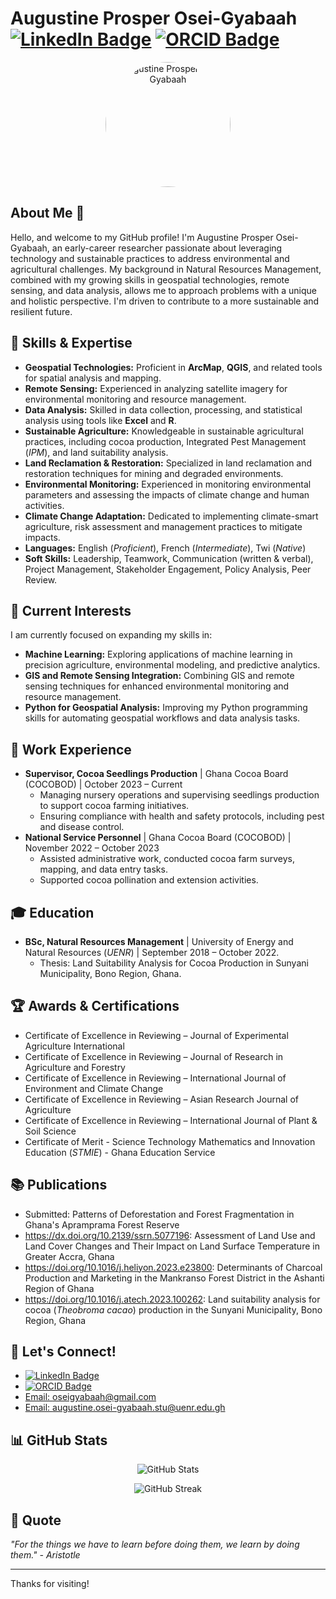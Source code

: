# Augustine Prosper Osei-Gyabaah [![LinkedIn Badge](https://img.shields.io/badge/-LinkedIn-blue?style=flat-square&logo=linkedin&logoColor=white)](https://www.linkedin.com/in/gyabscity) [![ORCID Badge](https://img.shields.io/badge/ORCID-A6CE39?style=flat-square&logo=orcid&logoColor=white)](https://orcid.org/0009-0009-0760-4441)

<p align="center">
  <img src="https://i.imgur.com/lRt78I3.jpeg" alt="Augustine Prosper Osei-Gyabaah" width="200" style="border-radius: 50%;"/>
</p>

## About Me 👋

Hello, and welcome to my GitHub profile! I'm Augustine Prosper Osei-Gyabaah, an early-career researcher passionate about leveraging technology and sustainable practices to address environmental and agricultural challenges. My background in Natural Resources Management, combined with my growing skills in geospatial technologies, remote sensing, and data analysis, allows me to approach problems with a unique and holistic perspective. I'm driven to contribute to a more sustainable and resilient future.

## 🚀 Skills & Expertise

*   **Geospatial Technologies:** Proficient in **ArcMap**, **QGIS**, and related tools for spatial analysis and mapping.
*   **Remote Sensing:** Experienced in analyzing satellite imagery for environmental monitoring and resource management.
*   **Data Analysis:** Skilled in data collection, processing, and statistical analysis using tools like **Excel** and **R**.
*   **Sustainable Agriculture:** Knowledgeable in sustainable agricultural practices, including cocoa production, Integrated Pest Management (*IPM*), and land suitability analysis.
*   **Land Reclamation & Restoration:** Specialized in land reclamation and restoration techniques for mining and degraded environments.
*   **Environmental Monitoring:** Experienced in monitoring environmental parameters and assessing the impacts of climate change and human activities.
*   **Climate Change Adaptation:** Dedicated to implementing climate-smart agriculture, risk assessment and management practices to mitigate impacts.
*   **Languages:** English (*Proficient*), French (*Intermediate*), Twi (*Native*)
*   **Soft Skills:** Leadership, Teamwork, Communication (written & verbal), Project Management, Stakeholder Engagement, Policy Analysis, Peer Review.

## 🌱 Current Interests

I am currently focused on expanding my skills in:

*   **Machine Learning:** Exploring applications of machine learning in precision agriculture, environmental modeling, and predictive analytics.
*   **GIS and Remote Sensing Integration:** Combining GIS and remote sensing techniques for enhanced environmental monitoring and resource management.
*   **Python for Geospatial Analysis:** Improving my Python programming skills for automating geospatial workflows and data analysis tasks.

## 💼 Work Experience

*   **Supervisor, Cocoa Seedlings Production** | Ghana Cocoa Board (COCOBOD) | October 2023 – Current
    *   Managing nursery operations and supervising seedlings production to support cocoa farming initiatives.
    *   Ensuring compliance with health and safety protocols, including pest and disease control.
*   **National Service Personnel** | Ghana Cocoa Board (COCOBOD) | November 2022 – October 2023
    *   Assisted administrative work, conducted cocoa farm surveys, mapping, and data entry tasks.
    *   Supported cocoa pollination and extension activities.

## 🎓 Education

*   **BSc, Natural Resources Management** | University of Energy and Natural Resources (*UENR*) | September 2018 – October 2022.
    *   Thesis: Land Suitability Analysis for Cocoa Production in Sunyani Municipality, Bono Region, Ghana.

## 🏆 Awards & Certifications

*   Certificate of Excellence in Reviewing – Journal of Experimental Agriculture International
*   Certificate of Excellence in Reviewing – Journal of Research in Agriculture and Forestry
*   Certificate of Excellence in Reviewing – International Journal of Environment and Climate Change 
*   Certificate of Excellence in Reviewing – Asian Research Journal of Agriculture
*   Certificate of Excellence in Reviewing – International Journal of Plant & Soil Science
*   Certificate of Merit - Science Technology Mathematics and Innovation Education (*STMIE*) - Ghana Education Service



## 📚 Publications

*   Submitted: Patterns of Deforestation and Forest Fragmentation in Ghana's Apramprama Forest Reserve
*   https://dx.doi.org/10.2139/ssrn.5077196: Assessment of Land Use and Land Cover Changes and Their Impact on Land Surface Temperature in Greater Accra, Ghana
*   https://doi.org/10.1016/j.heliyon.2023.e23800: Determinants of Charcoal Production and Marketing in the Mankranso Forest District in the Ashanti Region of Ghana
*   https://doi.org/10.1016/j.atech.2023.100262: Land suitability analysis for cocoa (*Theobroma cacao*) production in the Sunyani Municipality, Bono Region, Ghana

## 🤝 Let's Connect!

*   [![LinkedIn Badge](https://img.shields.io/badge/-LinkedIn-blue?style=flat-square&logo=linkedin&logoColor=white)](https://www.linkedin.com/in/gyabscity)
*   [![ORCID Badge](https://img.shields.io/badge/ORCID-A6CE39?style=flat-square&logo=orcid&logoColor=white)](https://orcid.org/0009-0009-0760-4441)
*   <a href="mailto:oseigyabaah@gmail.com">Email: oseigyabaah@gmail.com</a>
*   <a href="mailto:augustine.osei-gyabaah.stu@uenr.edu.gh">Email: augustine.osei-gyabaah.stu@uenr.edu.gh</a>

## 📊 GitHub Stats

<!-- Placeholders for GitHub Stats -->
<p align="center">
  <img src="https://github-readme-stats.vercel.app/api?username=[Apog95]&show_icons=true&theme=dark" alt="GitHub Stats"/>
</p>
<p align="center">
  <img src="https://github-readme-streak-stats.herokuapp.com/?user=[Apog95]&theme=dark" alt="GitHub Streak"/>
</p>

## 📝 Quote

_"For the things we have to learn before doing them, we learn by doing them." - Aristotle_

---

Thanks for visiting!
